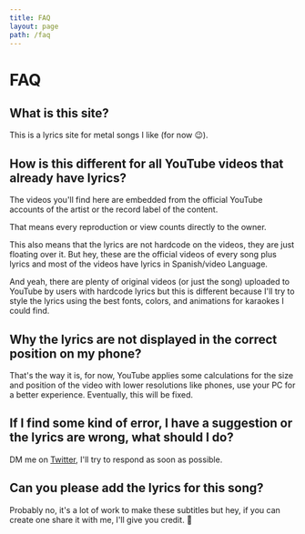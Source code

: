 ```yaml
---
title: FAQ
layout: page
path: /faq
---
```


# FAQ

## What is this site?

This is a lyrics site for metal songs I like (for now 😉). 

## How is this different for all YouTube videos that already have lyrics?

The videos you'll find here are embedded from the official YouTube accounts of
the artist or the record label of the content.

That means every reproduction or view counts directly to the owner.

This also means that the lyrics are not hardcode on the videos, they are just
floating over it. But hey, these are the official videos of every song plus
lyrics and most of the videos have lyrics in Spanish/video Language.

And yeah, there are plenty of original videos (or just the song) uploaded to
YouTube by users with hardcode lyrics but this is different because I'll try to
style the lyrics using the best fonts, colors, and animations for karaokes I
could find.

## Why the lyrics are not displayed in the correct position on my phone?

That's the way it is, for now, YouTube applies some calculations for the size
and position of the video with lower resolutions like phones, use your PC for a
better experience. Eventually, this will be fixed.

## If I find some kind of error, I have a suggestion or the lyrics are wrong, what should I do?

DM me on [Twitter](https://twitter.com/byoigres),  I'll try to respond as soon
as possible.

## Can you please add the lyrics for this song?

Probably no, it's a lot of work to make these subtitles but hey, if you can
create one share it with me, I'll give you credit. 🙂